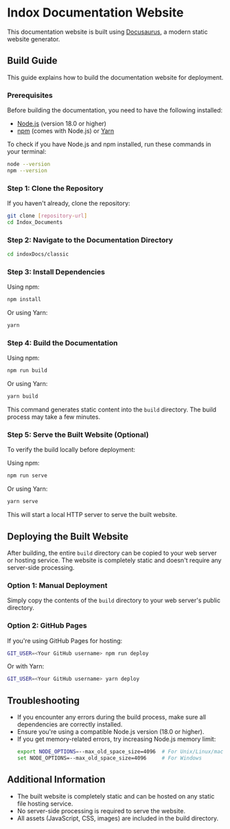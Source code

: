 # Indox Documentation Website

This documentation website is built using [Docusaurus](https://docusaurus.io/), a modern static website generator.

## Build Guide

This guide explains how to build the documentation website for deployment.

### Prerequisites

Before building the documentation, you need to have the following installed:

- [Node.js](https://nodejs.org/) (version 18.0 or higher)
- [npm](https://www.npmjs.com/) (comes with Node.js) or [Yarn](https://yarnpkg.com/)

To check if you have Node.js and npm installed, run these commands in your terminal:

```bash
node --version
npm --version
```

### Step 1: Clone the Repository

If you haven't already, clone the repository:

```bash
git clone [repository-url]
cd Indox_Documents
```

### Step 2: Navigate to the Documentation Directory

```bash
cd indoxDocs/classic
```

### Step 3: Install Dependencies

Using npm:

```bash
npm install
```

Or using Yarn:

```bash
yarn
```

### Step 4: Build the Documentation

Using npm:

```bash
npm run build
```

Or using Yarn:

```bash
yarn build
```

This command generates static content into the `build` directory. The build process may take a few minutes.

### Step 5: Serve the Built Website (Optional)

To verify the build locally before deployment:

Using npm:

```bash
npm run serve
```

Or using Yarn:

```bash
yarn serve
```

This will start a local HTTP server to serve the built website.

## Deploying the Built Website

After building, the entire `build` directory can be copied to your web server or hosting service. The website is completely static and doesn't require any server-side processing.

### Option 1: Manual Deployment

Simply copy the contents of the `build` directory to your web server's public directory.

### Option 2: GitHub Pages

If you're using GitHub Pages for hosting:

```bash
GIT_USER=<Your GitHub username> npm run deploy
```

Or with Yarn:

```bash
GIT_USER=<Your GitHub username> yarn deploy
```

## Troubleshooting

- If you encounter any errors during the build process, make sure all dependencies are correctly installed.
- Ensure you're using a compatible Node.js version (18.0 or higher).
- If you get memory-related errors, try increasing Node.js memory limit:
  ```bash
  export NODE_OPTIONS=--max_old_space_size=4096  # For Unix/Linux/macOS
  set NODE_OPTIONS=--max_old_space_size=4096     # For Windows
  ```

## Additional Information

- The built website is completely static and can be hosted on any static file hosting service.
- No server-side processing is required to serve the website.
- All assets (JavaScript, CSS, images) are included in the build directory.
